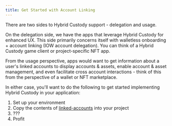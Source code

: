 ```yaml
---
title: Get Started with Account Linking
---
```


There are two sides to Hybrid Custody support - delegation and usage. 

On the delegation side, we have the apps that leverage Hybrid Custody for enhanced UX. This side primarily concerns itself with walletless onboarding + account linking (IOW account delegation). You can think of a Hybrid Custody game client or project-specific NFT app.

From the usage perspective, apps would want to get information about a user's linked accounts to display accounts & assets, enable account & asset management, and even facilitate cross account interactions - think of this from the perspective of a wallet or NFT marketplace.

In either case, you'll want to do the following to get started implementing Hybrid Custody in your application:

1. Set up your environment
1. Copy the contents of [linked-accounts](https://github.com/onflow/linked-accounts) into your project
1. ???
1. Profit
